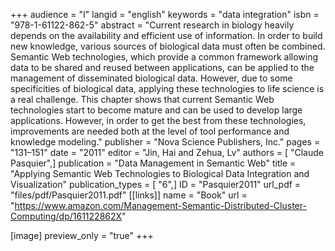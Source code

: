+++
audience = "I"
langid = "english"
keywords = "data integration"
isbn = "978-1-61122-862-5"
abstract = "Current research in biology heavily depends on the availability and efficient use of information. In order to build new knowledge, various sources of biological data must often be combined. Semantic Web technologies, which provide a common framework allowing data to be shared and reused between applications, can be applied to the management of disseminated biological data. However, due to some specificities of biological data, applying these technologies to life science is a real challenge. This chapter shows that current Semantic Web technologies start to become mature and can be used to develop large applications. However, in order to get the best from these technologies, improvements are needed both at the level of tool performance and knowledge modeling."
publisher = "Nova Science Publishers, Inc."
pages = "131–151"
date = "2011"
editor = "Jin, Hai and Zehua, Lv"
authors = [ "Claude Pasquier",]
publication = "Data Management in Semantic Web"
title = "Applying Semantic Web Technologies to Biological Data Integration and Visualization"
publication_types = [ "6",]
ID = "Pasquier2011"
url_pdf = "files/pdf/Pasquier2011.pdf"
[[links]]
name = "Book"
url = "https://www.amazon.com/Management-Semantic-Distributed-Cluster-Computing/dp/161122862X"

[image]
preview_only = "true"
+++
